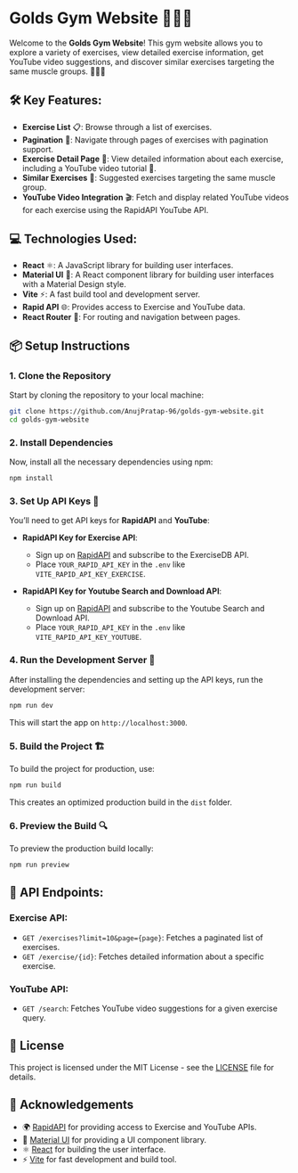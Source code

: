 

# Golds Gym Website 🏋️‍♂️💪

Welcome to the **Golds Gym Website**! This gym website allows you to explore a variety of exercises, view detailed exercise information, get YouTube video suggestions, and discover similar exercises targeting the same muscle groups. 🚴‍♀️💥

## 🛠️ Key Features:
- **Exercise List** 📋: Browse through a list of exercises.
- **Pagination** 🔢: Navigate through pages of exercises with pagination support.
- **Exercise Detail Page** 📑: View detailed information about each exercise, including a YouTube video tutorial 🎥.
- **Similar Exercises** 🔄: Suggested exercises targeting the same muscle group.
- **YouTube Video Integration** 🎬: Fetch and display related YouTube videos for each exercise using the RapidAPI YouTube API.

## 💻 Technologies Used:
- **React** ⚛️: A JavaScript library for building user interfaces.
- **Material UI** 🎨: A React component library for building user interfaces with a Material Design style.
- **Vite** ⚡: A fast build tool and development server.
- **Rapid API** 🌐: Provides access to Exercise and YouTube data.
- **React Router** 🚗: For routing and navigation between pages.


## 📦 Setup Instructions

### 1. Clone the Repository

Start by cloning the repository to your local machine:

```bash
git clone https://github.com/AnujPratap-96/golds-gym-website.git
cd golds-gym-website
```

### 2. Install Dependencies

Now, install all the necessary dependencies using npm:

```bash
npm install
```

### 3. Set Up API Keys 🔑

You’ll need to get API keys for **RapidAPI** and **YouTube**:

- **RapidAPI Key for Exercise API**:
  - Sign up on [RapidAPI](https://rapidapi.com/) and subscribe to the ExerciseDB API.
  - Place `YOUR_RAPID_API_KEY` in the `.env` like `VITE_RAPID_API_KEY_EXERCISE`.

- **RapidAPI Key for Youtube Search and Download API**:
  - Sign up on [RapidAPI](https://rapidapi.com/) and subscribe to the Youtube Search and Download API.
  - Place `YOUR_RAPID_API_KEY` in the `.env` like `VITE_RAPID_API_KEY_YOUTUBE`.

### 4. Run the Development Server 🚀

After installing the dependencies and setting up the API keys, run the development server:

```bash
npm run dev
```

This will start the app on `http://localhost:3000`.

### 5. Build the Project 🏗️

To build the project for production, use:

```bash
npm run build
```

This creates an optimized production build in the `dist` folder.

### 6. Preview the Build 🔍

To preview the production build locally:

```bash
npm run preview
```

## 📡 API Endpoints:

### Exercise API:
- `GET /exercises?limit=10&page={page}`: Fetches a paginated list of exercises.
- `GET /exercise/{id}`: Fetches detailed information about a specific exercise.

### YouTube API:
- `GET /search`: Fetches YouTube video suggestions for a given exercise query.

## 📝 License

This project is licensed under the MIT License - see the [LICENSE](LICENSE) file for details.

## 🙏 Acknowledgements

- 🌍 [RapidAPI](https://rapidapi.com/) for providing access to Exercise and YouTube APIs.
- 🎨 [Material UI](https://mui.com/) for providing a UI component library.
- ⚛️ [React](https://reactjs.org/) for building the user interface.
- ⚡ [Vite](https://vitejs.dev/) for fast development and build tool.



